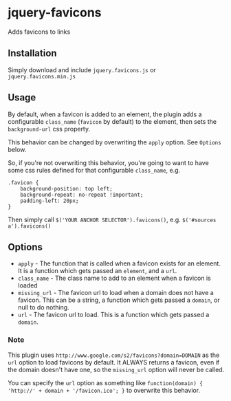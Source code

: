 # jquery-favicons

Adds favicons to links


## Installation

Simply download and include `jquery.favicons.js` or `jquery.favicons.min.js`


## Usage

By default, when a favicon is added to an element, the plugin adds a configurable `class_name` (`favicon` by default) to the element, then sets the `background-url` css property.

This behavior can be changed by overwriting the `apply` option. See `Options` below.

So, if you're not overwriting this behavior, you're going to want to have some css rules defined for that configurable `class_name`, e.g.

	.favicon {
		background-position: top left;
		background-repeat: no-repeat !important;
		padding-left: 20px;
	}

Then simply call `$('YOUR ANCHOR SELECTOR').favicons()`, e.g. `$('#sources a').favicons()`


## Options

* `apply` - The function that is called when a favicon exists for an element. It is a function which gets passed an `element`, and a `url`.
* `class_name` - The class name to add to an element when a favicon is loaded
* `missing_url` - The favicon url to load when a domain does not have a favicon. This can be a string, a function which gets passed a `domain`, or null to do nothing.
* `url` - The favicon url to load. This is a function which gets passed a `domain`.


### Note

This plugin uses `http://www.google.com/s2/favicons?domain=DOMAIN` as the `url` option to load favicons by default. It ALWAYS returns a favicon, even if the domain doesn't have one, so the `missing_url` option will never be called.

You can specify the `url` option as something like `function(domain) { 'http://' + domain + '/favicon.ico'; }` to overwrite this behavior.